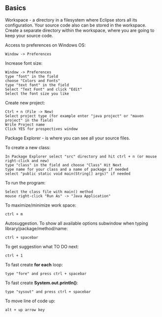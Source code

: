 ## Basics

Workspace - a directory in a filesystem where Eclipse stors all its configuration. Your source code also can be stored in the workspace. Create a separate directory within the workspace, where you are going to keep your source code.

Access to preferences on Windows OS:
```
Window -> Preferences
```

Increase font size:
```
Window -> Preferences
type "font" in the field
choose "Colors and Fonts"
type "text font" in the field
Select "Text Font" and click "Edit"
Select the font size you like
```

Create new project:
```
Ctrl + n (File -> New)
Select project type (for example enter "java project" or "maven project" in the field)
Write Project name
Click YES for prospectives window
```

Package Explorer - is where you can see all your source files.

To create a new class:
```
In Package Explorer select "src" directory and hit ctrl + n (or mouse right-click and new)
type "class" in the field and choose "Class" Hit Next
type name for your class and a name of package if needed
select "public static void main(String[] args)" if needed
```

To run the program:
```
Select the class file with main() method
mouse right-click "Run As" -> "Java Application"
```

To maximize/minimize work space:
```
ctrl + m
```

Autosuggestion. To show all available options subwindow when typing library/package/method/name:
```
ctrl + spacebar
```

To get suggestion what TO DO next:
```
ctrl + 1
```

To fast create **for each** loop:
```
type "fore" and press ctrl + spacebar
```

To fast create **System.out.println()**:
```
type "sysout" and press ctrl + spacebar
```

To move line of code up:
```
alt + up arrow key
```
